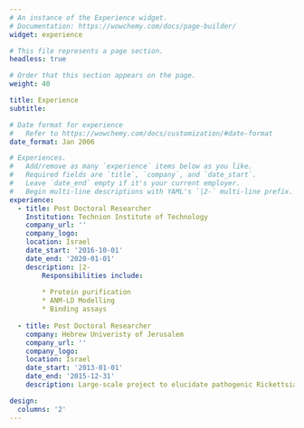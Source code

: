 ```yaml
---
# An instance of the Experience widget.
# Documentation: https://wowchemy.com/docs/page-builder/
widget: experience

# This file represents a page section.
headless: true

# Order that this section appears on the page.
weight: 40

title: Experience
subtitle:

# Date format for experience
#   Refer to https://wowchemy.com/docs/customization/#date-format
date_format: Jan 2006

# Experiences.
#   Add/remove as many `experience` items below as you like.
#   Required fields are `title`, `company`, and `date_start`.
#   Leave `date_end` empty if it's your current employer.
#   Begin multi-line descriptions with YAML's `|2-` multi-line prefix.
experience:
  - title: Post Doctoral Researcher
    Institution: Technion Institute of Technology
    company_url: ''
    company_logo: 
    location: Israel
    date_start: '2016-10-01'
    date_end: '2020-01-01'
    description: |2-
        Responsibilities include:
        
        * Protein purification
        * ANM-LD Modelling
        * Binding assays
        
  - title: Post Doctoral Researcher
    company: Hebrew Univeristy of Jerusalem
    company_url: ''
    company_logo: 
    location: Israel
    date_start: '2013-01-01'
    date_end: '2015-12-31'
    description: Large-scale project to elucidate pathogenic Rickettsial species in Ixodid Ticks

design:
  columns: '2'
---
```


